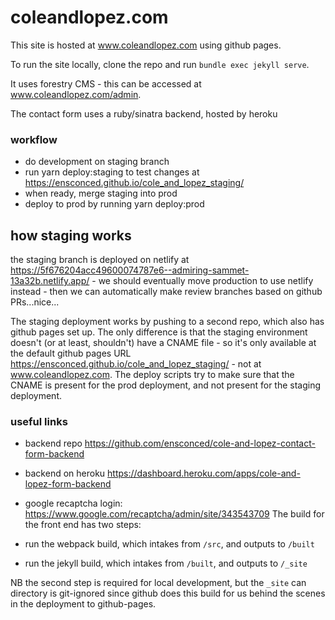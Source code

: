 # coleandlopez.com

This site is hosted at www.coleandlopez.com using github pages.

To run the site locally, clone the repo and run `bundle exec jekyll serve`.

It uses forestry CMS - this can be accessed at www.coleandlopez.com/admin.

The contact form uses a ruby/sinatra backend, hosted by heroku

### workflow

- do development on staging branch
- run yarn deploy:staging to test changes at https://ensconced.github.io/cole_and_lopez_staging/
- when ready, merge staging into prod
- deploy to prod by running yarn deploy:prod

## how staging works

the staging branch is deployed on netlify at https://5f676204acc49600074787e6--admiring-sammet-13a32b.netlify.app/ - we should eventually move production to use netlify instead - then we can automatically make review branches based on github PRs...nice...

The staging deployment works by pushing to a second repo, which also has github pages set up. The only difference is that the staging environment doesn't (or at least, shouldn't) have a CNAME file - so it's only available at the default github pages URL https://ensconced.github.io/cole_and_lopez_staging/ - not at www.coleandlopez.com. The deploy scripts try to make sure that the CNAME is present for the prod deployment, and not present for the staging deployment.

### useful links

- backend repo https://github.com/ensconced/cole-and-lopez-contact-form-backend
- backend on heroku https://dashboard.heroku.com/apps/cole-and-lopez-form-backend
- google recaptcha login: https://www.google.com/recaptcha/admin/site/343543709
  The build for the front end has two steps:

- run the webpack build, which intakes from `/src`, and outputs to `/built`
- run the jekyll build, which intakes from `/built`, and outputs to `/_site`

NB the second step is required for local development, but the `_site` can directory is git-ignored since github does this build for us behind the scenes in the deployment to github-pages.
